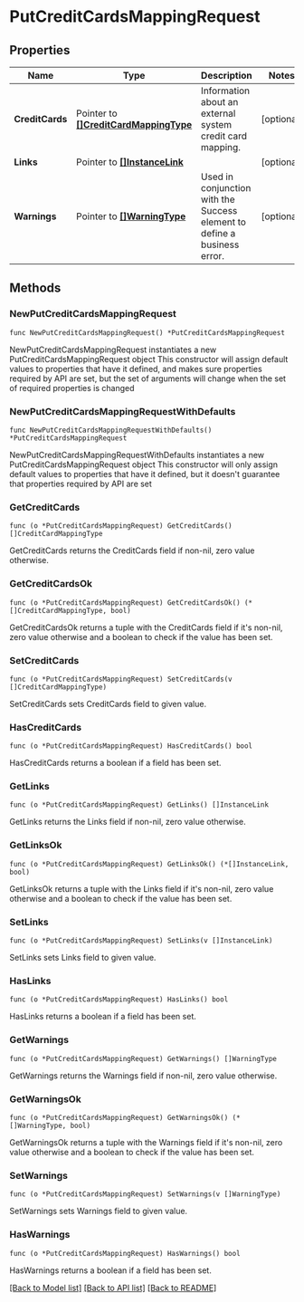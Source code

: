 # PutCreditCardsMappingRequest

## Properties

Name | Type | Description | Notes
------------ | ------------- | ------------- | -------------
**CreditCards** | Pointer to [**[]CreditCardMappingType**](CreditCardMappingType.md) | Information about an external system credit card mapping. | [optional] 
**Links** | Pointer to [**[]InstanceLink**](InstanceLink.md) |  | [optional] 
**Warnings** | Pointer to [**[]WarningType**](WarningType.md) | Used in conjunction with the Success element to define a business error. | [optional] 

## Methods

### NewPutCreditCardsMappingRequest

`func NewPutCreditCardsMappingRequest() *PutCreditCardsMappingRequest`

NewPutCreditCardsMappingRequest instantiates a new PutCreditCardsMappingRequest object
This constructor will assign default values to properties that have it defined,
and makes sure properties required by API are set, but the set of arguments
will change when the set of required properties is changed

### NewPutCreditCardsMappingRequestWithDefaults

`func NewPutCreditCardsMappingRequestWithDefaults() *PutCreditCardsMappingRequest`

NewPutCreditCardsMappingRequestWithDefaults instantiates a new PutCreditCardsMappingRequest object
This constructor will only assign default values to properties that have it defined,
but it doesn't guarantee that properties required by API are set

### GetCreditCards

`func (o *PutCreditCardsMappingRequest) GetCreditCards() []CreditCardMappingType`

GetCreditCards returns the CreditCards field if non-nil, zero value otherwise.

### GetCreditCardsOk

`func (o *PutCreditCardsMappingRequest) GetCreditCardsOk() (*[]CreditCardMappingType, bool)`

GetCreditCardsOk returns a tuple with the CreditCards field if it's non-nil, zero value otherwise
and a boolean to check if the value has been set.

### SetCreditCards

`func (o *PutCreditCardsMappingRequest) SetCreditCards(v []CreditCardMappingType)`

SetCreditCards sets CreditCards field to given value.

### HasCreditCards

`func (o *PutCreditCardsMappingRequest) HasCreditCards() bool`

HasCreditCards returns a boolean if a field has been set.

### GetLinks

`func (o *PutCreditCardsMappingRequest) GetLinks() []InstanceLink`

GetLinks returns the Links field if non-nil, zero value otherwise.

### GetLinksOk

`func (o *PutCreditCardsMappingRequest) GetLinksOk() (*[]InstanceLink, bool)`

GetLinksOk returns a tuple with the Links field if it's non-nil, zero value otherwise
and a boolean to check if the value has been set.

### SetLinks

`func (o *PutCreditCardsMappingRequest) SetLinks(v []InstanceLink)`

SetLinks sets Links field to given value.

### HasLinks

`func (o *PutCreditCardsMappingRequest) HasLinks() bool`

HasLinks returns a boolean if a field has been set.

### GetWarnings

`func (o *PutCreditCardsMappingRequest) GetWarnings() []WarningType`

GetWarnings returns the Warnings field if non-nil, zero value otherwise.

### GetWarningsOk

`func (o *PutCreditCardsMappingRequest) GetWarningsOk() (*[]WarningType, bool)`

GetWarningsOk returns a tuple with the Warnings field if it's non-nil, zero value otherwise
and a boolean to check if the value has been set.

### SetWarnings

`func (o *PutCreditCardsMappingRequest) SetWarnings(v []WarningType)`

SetWarnings sets Warnings field to given value.

### HasWarnings

`func (o *PutCreditCardsMappingRequest) HasWarnings() bool`

HasWarnings returns a boolean if a field has been set.


[[Back to Model list]](../README.md#documentation-for-models) [[Back to API list]](../README.md#documentation-for-api-endpoints) [[Back to README]](../README.md)


